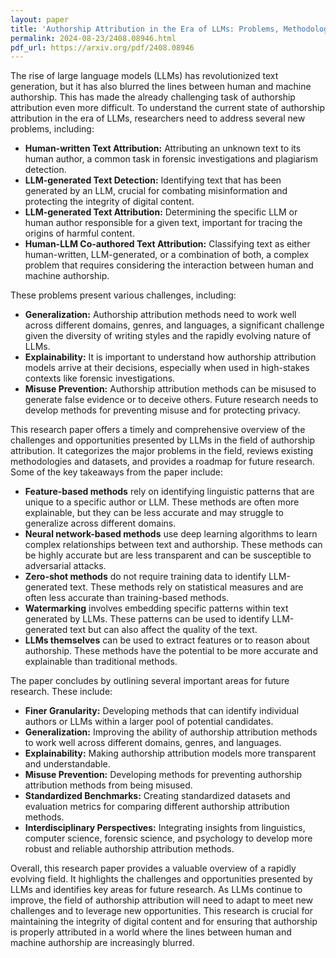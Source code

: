 ```yaml
---
layout: paper
title: 'Authorship Attribution in the Era of LLMs: Problems, Methodologies, and Challenges'
permalink: 2024-08-23/2408.08946.html
pdf_url: https://arxiv.org/pdf/2408.08946
---
```


The rise of large language models (LLMs) has revolutionized text generation, but it has also blurred the lines between human and machine authorship.  This has made the already challenging task of authorship attribution even more difficult. To understand the current state of authorship attribution in the era of LLMs, researchers need to address several new problems, including:

* **Human-written Text Attribution:**  Attributing an unknown text to its human author, a common task in forensic investigations and plagiarism detection.
* **LLM-generated Text Detection:**  Identifying text that has been generated by an LLM, crucial for combating misinformation and protecting the integrity of digital content.
* **LLM-generated Text Attribution:**  Determining the specific LLM or human author responsible for a given text, important for tracing the origins of harmful content.
* **Human-LLM Co-authored Text Attribution:** Classifying text as either human-written, LLM-generated, or a combination of both, a complex problem that requires considering the interaction between human and machine authorship.

These problems present various challenges, including:

* **Generalization:** Authorship attribution methods need to work well across different domains, genres, and languages, a significant challenge given the diversity of writing styles and the rapidly evolving nature of LLMs.
* **Explainability:**  It is important to understand how authorship attribution models arrive at their decisions, especially when used in high-stakes contexts like forensic investigations. 
* **Misuse Prevention:**  Authorship attribution methods can be misused to generate false evidence or to deceive others. Future research needs to develop methods for preventing misuse and for protecting privacy.

This research paper offers a timely and comprehensive overview of the challenges and opportunities presented by LLMs in the field of authorship attribution. It categorizes the major problems in the field, reviews existing methodologies and datasets, and provides a roadmap for future research. Some of the key takeaways from the paper include:

* **Feature-based methods** rely on identifying linguistic patterns that are unique to a specific author or LLM.  These methods are often more explainable, but they can be less accurate and may struggle to generalize across different domains.
* **Neural network-based methods** use deep learning algorithms to learn complex relationships between text and authorship. These methods can be highly accurate but are less transparent and can be susceptible to adversarial attacks.
* **Zero-shot methods** do not require training data to identify LLM-generated text.  These methods rely on statistical measures and are often less accurate than training-based methods.
* **Watermarking** involves embedding specific patterns within text generated by LLMs. These patterns can be used to identify LLM-generated text but can also affect the quality of the text.
* **LLMs themselves** can be used to extract features or to reason about authorship. These methods have the potential to be more accurate and explainable than traditional methods.

The paper concludes by outlining several important areas for future research. These include:

* **Finer Granularity:**  Developing methods that can identify individual authors or LLMs within a larger pool of potential candidates.
* **Generalization:**  Improving the ability of authorship attribution methods to work well across different domains, genres, and languages.
* **Explainability:**  Making authorship attribution models more transparent and understandable.
* **Misuse Prevention:**  Developing methods for preventing authorship attribution methods from being misused.
* **Standardized Benchmarks:**  Creating standardized datasets and evaluation metrics for comparing different authorship attribution methods.
* **Interdisciplinary Perspectives:**  Integrating insights from linguistics, computer science, forensic science, and psychology to develop more robust and reliable authorship attribution methods. 

Overall, this research paper provides a valuable overview of a rapidly evolving field. It highlights the challenges and opportunities presented by LLMs and identifies key areas for future research.  As LLMs continue to improve, the field of authorship attribution will need to adapt to meet new challenges and to leverage new opportunities.  This research is crucial for maintaining the integrity of digital content and for ensuring that authorship is properly attributed in a world where the lines between human and machine authorship are increasingly blurred.